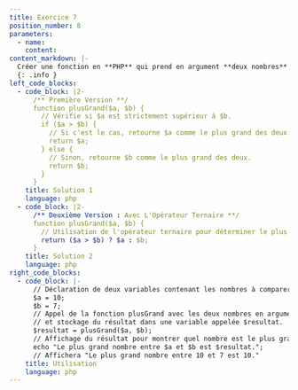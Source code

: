 ```yaml
---
title: Exercice 7
position_number: 8
parameters:
  - name:
    content:
content_markdown: |-
  Créer une fonction en **PHP** qui prend en argument **deux nombres** et qui retourne **le plus grand** des deux.
  {: .info }
left_code_blocks:
  - code_block: |2-
      /** Première Version **/
      function plusGrand($a, $b) {
        // Vérifie si $a est strictement supérieur à $b.
        if ($a > $b) {
          // Si c'est le cas, retourne $a comme le plus grand des deux.
          return $a;
        } else {
          // Sinon, retourne $b comme le plus grand des deux.
          return $b;
        }
      }
    title: Solution 1
    language: php
  - code_block: |2-
      /** Deuxième Version : Avec L'Opérateur Ternaire **/
      function plusGrand($a, $b) {
        // Utilisation de l'opérateur ternaire pour déterminer le plus grand des deux nombres.
        return ($a > $b) ? $a : $b;
      }
    title: Solution 2
    language: php
right_code_blocks:
  - code_block: |-
      // Déclaration de deux variables contenant les nombres à comparer.
      $a = 10;
      $b = 7;
      // Appel de la fonction plusGrand avec les deux nombres en arguments,
      // et stockage du résultat dans une variable appelée $resultat.
      $resultat = plusGrand($a, $b);
      // Affichage du résultat pour montrer quel nombre est le plus grand.
      echo "Le plus grand nombre entre $a et $b est $resultat.";
      // Affichera "Le plus grand nombre entre 10 et 7 est 10."
    title: Utilisation
    language: php
---
```

